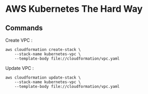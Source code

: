 # AWS Kubernetes The Hard Way

## Commands

Create VPC :

````
aws cloudformation create-stack \
    --stack-name kubernetes-vpc \
    --template-body file://cloudformation/vpc.yaml
````

Update VPC :

````
aws cloudformation update-stack \
    --stack-name kubernetes-vpc \
    --template-body file://cloudformation/vpc.yaml
````